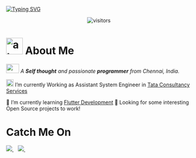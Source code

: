 [![Typing SVG](https://readme-typing-svg.herokuapp.com?font=Fira&color=24292E&size=60&center=true&vCenter=true&width=1000&height=100&lines=Hai,+Welcome!+It's+Naveen😃)](https://git.io/typing-svg)

<p align="center"> 
  <img src="https://komarev.com/ghpvc/?username=Naveenkk25&label=Profile%20views&color=00968f&style=flat" alt="visitors" />
</p>

# <img width="45" alt="about" src="https://raw.github.com/elizarov/elizarov/master/about.png"> About Me
<p>
  <em>
     <img src="https://raw.githubusercontent.com/TheDudeThatCode/TheDudeThatCode/master/Assets/Developer.gif" width=35 height=25> A <b>Self thought</b> and passionate <b>programmer</b> from Chennai, India.
  </em>
 </p>
 
<img src="https://raw.githubusercontent.com/TheDudeThatCode/TheDudeThatCode/master/Assets/Medal.gif" width=20 height=20>  I’m currently Working as Assistant System Engineer in [Tata Consultancy Services](https://www.tcs.com/)
 
🌱 I’m currently learning [Flutter Development](https://docs.flutter.dev/)
🔭 Looking for some interesting Open Source projects to work!
 
#### <h1>Catch Me On</h1>

<p align=''>
  <a href="https://www.linkedin.com/in/naveen-kandasamy-6454a51b8/">
    <img src="https://img.shields.io/badge/linkedin-%230077B5.svg?&style=for-the-badge&logo=linkedin&logoColor=white" />
  </a>&nbsp;&nbsp;
    <a href='mailto:naveen.kk2507@gmail.com'>
      <img src="https://img.shields.io/badge/Gmail-D14836?style=for-the-badge&logo=gmail&logoColor=white"/>
    </a>&nbsp;&nbsp;
 <!-- <a href="https://instagram.com/">
   <img src="https://img.shields.io/badge/instagram-%23E4405F.svg?&style=for-the-badge&logo=instagram&logoColor=white" />        
   </a>&nbsp;&nbsp; -->
</p>
